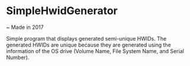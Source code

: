 # SimpleHwidGenerator
~ Made in 2017

Simple program that displays generated semi-unique HWIDs. The generated HWIDs are unique because they are generated using the information of the OS drive (Volume Name, File System Name, and Serial Number).
